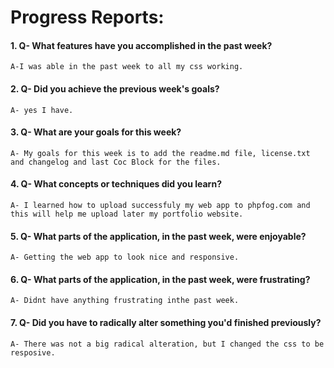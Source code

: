 # Progress Reports:


#### 1. Q- What features have you accomplished in the past week?

	A-I was able in the past week to all my css working.

#### 2. Q- Did you achieve the previous week's goals?

	A- yes I have.

#### 3. Q- What are your goals for this week?

	A- My goals for this week is to add the readme.md file, license.txt and changelog and last Coc Block for the files.

#### 4. Q- What concepts or techniques did you learn?

	A- I learned how to upload successfuly my web app to phpfog.com and this will help me upload later my portfolio website.

#### 5. Q- What parts of the application, in the past week, were enjoyable?

	A- Getting the web app to look nice and responsive.

#### 6. Q- What parts of the application, in the past week, were frustrating?

	A- Didnt have anything frustrating inthe past week.

#### 7. Q- Did you have to radically alter something you'd finished previously?

	A- There was not a big radical alteration, but I changed the css to be resposive.